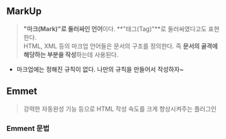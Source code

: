 ## MarkUp
> **"마크(Mark)"로 둘러싸인 언어**이다. **"태그(Tag)"**로 둘러싸였다고도 표현한다.<br>HTML, XML 등의 마크업 언어들은 문서의 구조를 정의한다. 즉 **문서의 골격에 해당하는 부분을 작성**하는데 사용된다.
- 마크업에는 정해진 규칙이 없다. 나만의 규칙을 만들어서 작성하자~

## Emmet
>강력한 자동완성 기능 등으로 HTML 작성 속도를 크게 향상시켜주는 플러그인
### Emment 문법